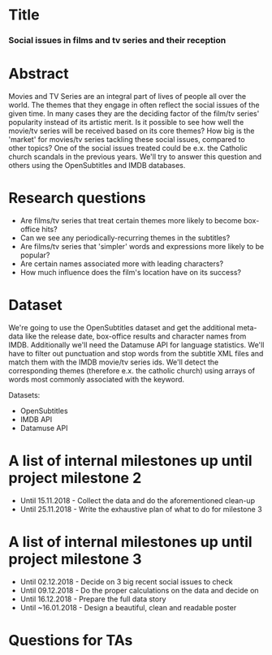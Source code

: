 # Title
### Social issues in films and tv series and their reception

# Abstract
Movies and TV Series are an integral part of lives of people all over the world. The themes that they engage in often reflect the social issues of the given time. In many cases they are the deciding factor of the film/tv series' popularity instead of its artistic merit. Is it possible to see how well the movie/tv series will be received based on its core themes? How big is the 'market' for movies/tv series tackling these social issues, compared to other topics? One of the social issues treated could be e.x. the Catholic church scandals in the previous years. We'll try to answer this question and others using the OpenSubtitles and IMDB databases.

# Research questions
* Are films/tv series that treat certain themes more likely to become box-office hits?
* Can we see any periodically-recurring themes in the subtitles?
* Are films/tv series that 'simpler' words and expressions more likely to be popular?
* Are certain names associated more with leading characters?
* How much influence does the film's location have on its success?

# Dataset
We're going to use the OpenSubtitles dataset and get the additional meta-data like the release date, box-office results and character names from IMDB. Additionally we'll need the Datamuse API for language statistics.  We'll have to filter out punctuation and stop words from the subtitle XML files and match them with the IMDB movie/tv series ids. We'll detect the corresponding themes (therefore e.x. the catholic church) using arrays of words most commonly associated with the keyword.

Datasets:
* OpenSubtitles
* IMDB API
* Datamuse API

# A list of internal milestones up until project milestone 2
* Until 15.11.2018 - Collect the data and do the aforementioned clean-up
* Until 25.11.2018 - Write the exhaustive plan of what to do for milestone 3

# A list of internal milestones up until project milestone 3
* Until 02.12.2018 - Decide on 3 big recent social issues to check
* Until 09.12.2018 - Do the proper calculations on the data and decide on 
* Until 16.12.2018 - Prepare the full data story
* Until ~16.01.2018 - Design a beautiful, clean and readable poster

# Questions for TAs
